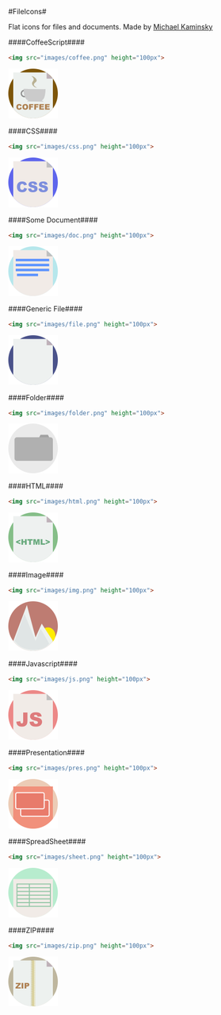 #FileIcons#

Flat icons for files and documents. Made by <a href="http://mkaminsky11.github.io">Michael Kaminsky</a>

####CoffeeScript####
```html
<img src="images/coffee.png" height="100px">
```
<img src="images/coffee.png" height="100px">

####CSS####
```html
<img src="images/css.png" height="100px">
```
<img src="images/css.png" height="100px">

####Some Document####
```html
<img src="images/doc.png" height="100px">
```
<img src="images/doc.png" height="100px">

####Generic File####
```html
<img src="images/file.png" height="100px">
```
<img src="images/file.png" height="100px">

####Folder####
```html
<img src="images/folder.png" height="100px">
```
<img src="images/folder.png" height="100px">

####HTML####
```html
<img src="images/html.png" height="100px">
```
<img src="images/html.png" height="100px">

####Image####
```html
<img src="images/img.png" height="100px">
```
<img src="images/img.png" height="100px">

####Javascript####
```html
<img src="images/js.png" height="100px">
```
<img src="images/js.png" height="100px">

####Presentation####
```html
<img src="images/pres.png" height="100px">
```
<img src="images/pres.png" height="100px">

####SpreadSheet####
```html
<img src="images/sheet.png" height="100px">
```
<img src="images/sheet.png" height="100px">

####ZIP####
```html
<img src="images/zip.png" height="100px">
```
<img src="images/zip.png" height="100px">